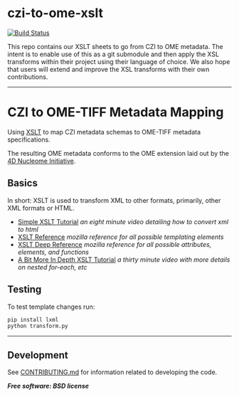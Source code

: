 # czi-to-ome-xslt

[![Build Status](https://github.com/AllenCellModeling/czi-to-ome-xslt/workflows/Test%20Transform/badge.svg)](https://github.com/AllenCellModeling/czi-to-ome-xslt/actions)

This repo contains our XSLT sheets to go from CZI to OME metadata.
The intent is to enable use of this as a git submodule and then apply the XSL transforms
within their project using their language of choice. We also hope that users will
extend and improve the XSL transforms with their own contributions.

---

# CZI to OME-TIFF Metadata Mapping

Using [XSLT](https://en.wikipedia.org/wiki/XSLT) to map CZI metadata schemas to
OME-TIFF metadata specifications.

The resulting OME metadata conforms to the OME extension laid out by the
[4D Nucleome Initiative](https://github.com/WU-BIMAC/MicroscopyMetadata4DNGuidelines).

## Basics
In short: XSLT is used to transform XML to other formats, primarily, other XML formats
or HTML.

* [Simple XSLT Tutorial](https://www.youtube.com/watch?v=BujLy71JY1k)
_an eight minute video detailing how to convert xml to html_
* [XSLT Reference](https://developer.mozilla.org/en-US/docs/Web/XSLT)
_mozilla reference for all possible templating elements_
* [XSLT Deep Reference](https://developer.mozilla.org/en-US/docs/Web/XSLT/Transforming_XML_with_XSLT)
_mozilla reference for all possible attributes, elements, and functions_
* [A Bit More In Depth XSLT Tutorial](https://www.youtube.com/watch?v=Rn1bvTYYsCY)
_a thirty minute video with more details on nested for-each, etc_

## Testing
To test template changes run:

```bash
pip install lxml
python transform.py
```

---

## Development
See [CONTRIBUTING.md](CONTRIBUTING.md) for information related to developing the code.


***Free software: BSD license***
